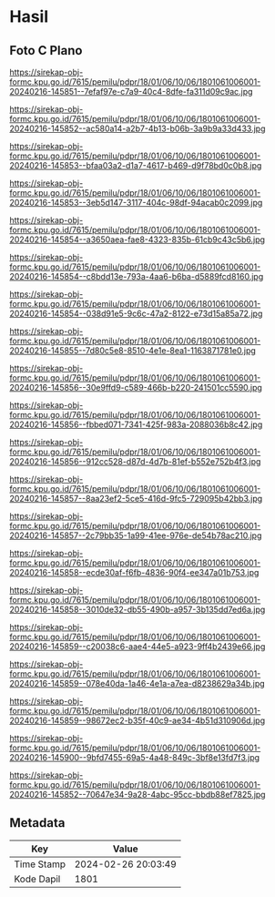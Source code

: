 # Hasil

## Foto C Plano

https://sirekap-obj-formc.kpu.go.id/7615/pemilu/pdpr/18/01/06/10/06/1801061006001-20240216-145851--7efaf97e-c7a9-40c4-8dfe-fa311d09c9ac.jpg

https://sirekap-obj-formc.kpu.go.id/7615/pemilu/pdpr/18/01/06/10/06/1801061006001-20240216-145852--ac580a14-a2b7-4b13-b06b-3a9b9a33d433.jpg

https://sirekap-obj-formc.kpu.go.id/7615/pemilu/pdpr/18/01/06/10/06/1801061006001-20240216-145853--bfaa03a2-d1a7-4617-b469-d9f78bd0c0b8.jpg

https://sirekap-obj-formc.kpu.go.id/7615/pemilu/pdpr/18/01/06/10/06/1801061006001-20240216-145853--3eb5d147-3117-404c-98df-94acab0c2099.jpg

https://sirekap-obj-formc.kpu.go.id/7615/pemilu/pdpr/18/01/06/10/06/1801061006001-20240216-145854--a3650aea-fae8-4323-835b-61cb9c43c5b6.jpg

https://sirekap-obj-formc.kpu.go.id/7615/pemilu/pdpr/18/01/06/10/06/1801061006001-20240216-145854--c8bdd13e-793a-4aa6-b6ba-d5889fcd8160.jpg

https://sirekap-obj-formc.kpu.go.id/7615/pemilu/pdpr/18/01/06/10/06/1801061006001-20240216-145854--038d91e5-9c6c-47a2-8122-e73d15a85a72.jpg

https://sirekap-obj-formc.kpu.go.id/7615/pemilu/pdpr/18/01/06/10/06/1801061006001-20240216-145855--7d80c5e8-8510-4e1e-8ea1-1163871781e0.jpg

https://sirekap-obj-formc.kpu.go.id/7615/pemilu/pdpr/18/01/06/10/06/1801061006001-20240216-145856--30e9ffd9-c589-466b-b220-241501cc5590.jpg

https://sirekap-obj-formc.kpu.go.id/7615/pemilu/pdpr/18/01/06/10/06/1801061006001-20240216-145856--fbbed071-7341-425f-983a-2088036b8c42.jpg

https://sirekap-obj-formc.kpu.go.id/7615/pemilu/pdpr/18/01/06/10/06/1801061006001-20240216-145856--912cc528-d87d-4d7b-81ef-b552e752b4f3.jpg

https://sirekap-obj-formc.kpu.go.id/7615/pemilu/pdpr/18/01/06/10/06/1801061006001-20240216-145857--8aa23ef2-5ce5-416d-9fc5-729095b42bb3.jpg

https://sirekap-obj-formc.kpu.go.id/7615/pemilu/pdpr/18/01/06/10/06/1801061006001-20240216-145857--2c79bb35-1a99-41ee-976e-de54b78ac210.jpg

https://sirekap-obj-formc.kpu.go.id/7615/pemilu/pdpr/18/01/06/10/06/1801061006001-20240216-145858--ecde30af-f6fb-4836-90f4-ee347a01b753.jpg

https://sirekap-obj-formc.kpu.go.id/7615/pemilu/pdpr/18/01/06/10/06/1801061006001-20240216-145858--3010de32-db55-490b-a957-3b135dd7ed6a.jpg

https://sirekap-obj-formc.kpu.go.id/7615/pemilu/pdpr/18/01/06/10/06/1801061006001-20240216-145859--c20038c6-aae4-44e5-a923-9ff4b2439e66.jpg

https://sirekap-obj-formc.kpu.go.id/7615/pemilu/pdpr/18/01/06/10/06/1801061006001-20240216-145859--078e40da-1a46-4e1a-a7ea-d8238629a34b.jpg

https://sirekap-obj-formc.kpu.go.id/7615/pemilu/pdpr/18/01/06/10/06/1801061006001-20240216-145859--98672ec2-b35f-40c9-ae34-4b51d310906d.jpg

https://sirekap-obj-formc.kpu.go.id/7615/pemilu/pdpr/18/01/06/10/06/1801061006001-20240216-145900--9bfd7455-69a5-4a48-849c-3bf8e13fd7f3.jpg

https://sirekap-obj-formc.kpu.go.id/7615/pemilu/pdpr/18/01/06/10/06/1801061006001-20240216-145852--70647e34-9a28-4abc-95cc-bbdb88ef7825.jpg


## Metadata

| Key        | Value               |
| ---------- | ------------------- |
| Time Stamp | 2024-02-26 20:03:49 |
| Kode Dapil | 1801                |



